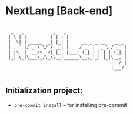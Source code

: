 # NextLang [Back-end]

````

  _   _           _   _
 | \ | |         | | | |
 |  \| | _____  _| |_| |     __ _ _ __   __ _
 | . ` |/ _ \ \/ / __| |    / _` | '_ \ / _` |
 | |\  |  __/>  <| |_| |___| (_| | | | | (_| |
 |_| \_|\___/_/\_\\__|______\__,_|_| |_|\__, |
                                         __/ |
                                        |___/


````

## Initialization project:

- `pre-commit install` – for installing pre-commit
